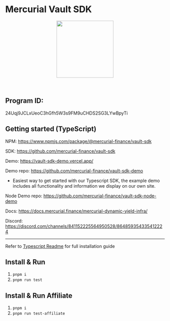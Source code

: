 # Mercurial Vault SDK

<p align="center">
<img align="center" src="https://vaults.mercurial.finance/icons/logo.svg" width="180" height="180" />
</p>
<br>

## Program ID:

24Uqj9JCLxUeoC3hGfh5W3s9FM9uCHDS2SG3LYwBpyTi

## Getting started (TypeScript)
NPM: https://www.npmjs.com/package/@mercurial-finance/vault-sdk

SDK: https://github.com/mercurial-finance/vault-sdk

Demo: https://vault-sdk-demo.vercel.app/

Demo repo: https://github.com/mercurial-finance/vault-sdk-demo
- Easiest way to get started with our Typescript SDK, the example demo includes all functionality and information we display on our own site.

Node Demo repo: https://github.com/mercurial-finance/vault-sdk-node-demo

Docs: https://docs.mercurial.finance/mercurial-dynamic-yield-infra/

Discord: https://discord.com/channels/841152225564950528/864859354335412224

<hr>

Refer to [Typescript Readme](https://github.com/mercurial-finance/vault-sdk/blob/main/ts-client/README.md) for full installation guide

## Install & Run

1. `pnpm i`
2. `pnpm run test`

## Install & Run Affiliate
1. `pnpm i`
2. `pnpm run test-affiliate`
